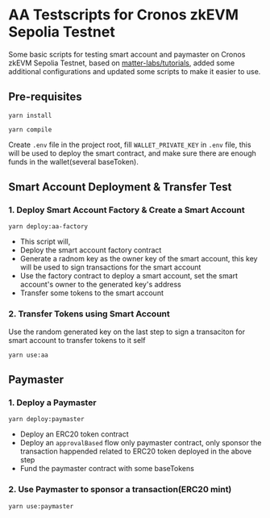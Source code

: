 # AA Testscripts for Cronos zkEVM Sepolia Testnet

Some basic scripts for testing smart account and paymaster on Cronos zkEVM Sepolia Testnet, based on [matter-labs/tutorials](https://github.com/matter-labs/tutorials/), added some additional configurations and updated some scripts to make it easier to use.

## Pre-requisites

```
yarn install

yarn compile
```

Create `.env` file in the project root, fill `WALLET_PRIVATE_KEY` in `.env` file, this will be used to deploy the smart contract, and make sure there are enough funds in the wallet(several baseToken).

## Smart Account Deployment & Transfer Test

### 1. Deploy Smart Account Factory & Create a Smart Account

```
yarn deploy:aa-factory
```

- This script will, 
- Deploy the smart account factory contract
- Generate a radnom key as the owner key of the smart account, this key will be used to sign transactions for the smart account
- Use the factory contract to deploy a smart account, set the smart account's owner to the generated key's address
- Transfer some tokens to the smart account


### 2. Transfer Tokens using Smart Account

Use the random generated key on the last step to sign a transaciton for smart account to transfer tokens to it self

```
yarn use:aa
```


## Paymaster 

### 1. Deploy a Paymaster

```
yarn deploy:paymaster
```

- Deploy an ERC20 token contract
- Deploy an `approvalBased` flow only paymaster contract, only sponsor the transaction happended related to ERC20 token deployed in the above step
- Fund the paymaster contract with some baseTokens

### 2. Use Paymaster to sponsor a transaction(ERC20 mint)

```
yarn use:paymaster
```